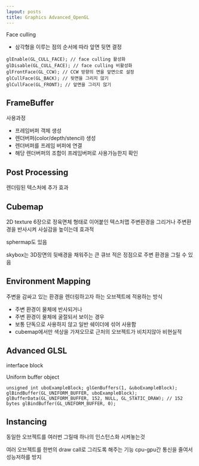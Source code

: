 ```yaml
---
layout: posts
title: Graphics Advanced_OpenGL
---
```

Face culling

- 삼각형을 이루는 점의 순서에 따라 앞면 뒷면 결정

```
glEnable(GL_CULL_FACE); // face culling 활성화 
glDisable(GL_CULL_FACE); // face culling 비활성화 
glFrontFace(GL_CCW); // CCW 방향의 면을 앞면으로 설정 
glCullFace(GL_BACK); // 뒷면을 그리지 않기 
glCullFace(GL_FRONT); // 앞면을 그리지 않기
```


## FrameBuffer

사용과정
- 프레임버퍼 객체 생성
- 렌더버퍼(color/depth/stencil) 생성
- 렌더버퍼를 프레임 버퍼에 연결
- 해당 렌더버퍼의 조합이 프레임버퍼로 사용가능한지 확인

## Post Processing

렌더링된 텍스처에 추가 효과

## Cubemap

2D texture 6장으로 정육면체 형태로 이어붙인 텍스처맵
주변환경을 그리거나 주변환경을 반사시켜 사실감을 높이는데 효과적

sphermap도 있음

skybox는 3D장면의 뒷배경을 채워주는 큰 큐브 적은 정점으로 주변 환경을 그릴 수 있음


## Environment Mapping

주변을 감싸고 있는 환경을 렌더링하고자 하는 오브젝트에 적용하는 방식
- 주변 환경이 물체에 반사되거나
- 주변 환경이 물체에 굴절되서 보이는 경우
- 보통 단독으로 사용하지 않고 일반 쉐이더에 섞어 사용함
- cubemap에서만 색상을 가져오므로 근처의 오브젝트가 비치지않아 비현실적

## Advanced GLSL

interface block

Uniform buffer object

```
unsigned int uboExampleBlock; glGenBuffers(1, &uboExampleBlock); glBindBuffer(GL_UNIFORM_BUFFER, uboExampleBlock); glBufferData(GL_UNIFORM_BUFFER, 152, NULL, GL_STATIC_DRAW); // 152 bytes glBindBuffer(GL_UNIFORM_BUFFER, 0);
```

## Instancing

동일한 오브젝트를 여러번 그릴때 하나의 인스턴스화 시켜놓는것

여러 오브젝트를 한번의 draw call로 그리도록 해주는 기능
cpu-gpu간 통신을 줄여서 성능저하를 방지
